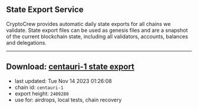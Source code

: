 ## State Export Service
CryptoCrew provides automatic daily state exports for all chains we validate. State export files can be used as genesis files and are a snapshot of the current blockchain state, including all validators, accounts, balances and delegations.

---
**Download: [centauri-1 state export](https://dl.ccvalidators.com/SERVICE/composable/centauri-1_export_2409280.json)**
---

- last updated: Tue Nov 14 2023 01:26:08
- chain id: `centauri-1`
- export height: `2409280`
- use for: airdrops, local tests, chain recovery
